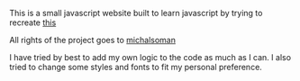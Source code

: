 This is a small javascript website built to learn javascript by trying to recreate [this](https://michalosman.github.io/rock-paper-scissors/)

All rights of the project goes to [michalsoman](https://github.com/michalosman)

I have tried by best to add my own logic to the code as much as I can. I also tried to change some styles and fonts to fit my personal preference. 